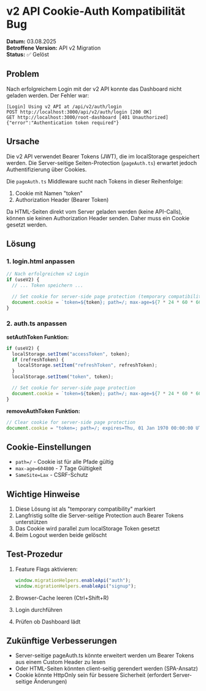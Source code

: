 # v2 API Cookie-Auth Kompatibilität Bug

**Datum:** 03.08.2025  
**Betroffene Version:** API v2 Migration  
**Status:** ✅ Gelöst

## Problem

Nach erfolgreichem Login mit der v2 API konnte das Dashboard nicht geladen werden. Der Fehler war:

```
[Login] Using v2 API at /api/v2/auth/login
POST http://localhost:3000/api/v2/auth/login [200 OK]
GET http://localhost:3000/root-dashboard [401 Unauthorized]
{"error":"Authentication token required"}
```

## Ursache

Die v2 API verwendet Bearer Tokens (JWT), die im localStorage gespeichert werden. Die Server-seitige Seiten-Protection (`pageAuth.ts`) erwartet jedoch Authentifizierung über Cookies.

Die `pageAuth.ts` Middleware sucht nach Tokens in dieser Reihenfolge:

1. Cookie mit Namen "token"
2. Authorization Header (Bearer Token)

Da HTML-Seiten direkt vom Server geladen werden (keine API-Calls), können sie keinen Authorization Header senden. Daher muss ein Cookie gesetzt werden.

## Lösung

### 1. login.html anpassen

```javascript
// Nach erfolgreichem v2 Login
if (useV2) {
  // ... Token speichern ...

  // Set cookie for server-side page protection (temporary compatibility)
  document.cookie = `token=${token}; path=/; max-age=${7 * 24 * 60 * 60}; SameSite=Lax`;
}
```

### 2. auth.ts anpassen

**setAuthToken Funktion:**

```javascript
if (useV2) {
  localStorage.setItem("accessToken", token);
  if (refreshToken) {
    localStorage.setItem("refreshToken", refreshToken);
  }
  localStorage.setItem("token", token);

  // Set cookie for server-side page protection
  document.cookie = `token=${token}; path=/; max-age=${7 * 24 * 60 * 60}; SameSite=Lax`;
}
```

**removeAuthToken Funktion:**

```javascript
// Clear cookie for server-side page protection
document.cookie = "token=; path=/; expires=Thu, 01 Jan 1970 00:00:00 UTC; SameSite=Lax";
```

## Cookie-Einstellungen

- `path=/` - Cookie ist für alle Pfade gültig
- `max-age=604800` - 7 Tage Gültigkeit
- `SameSite=Lax` - CSRF-Schutz

## Wichtige Hinweise

1. Diese Lösung ist als "temporary compatibility" markiert
2. Langfristig sollte die Server-seitige Protection auch Bearer Tokens unterstützen
3. Das Cookie wird parallel zum localStorage Token gesetzt
4. Beim Logout werden beide gelöscht

## Test-Prozedur

1. Feature Flags aktivieren:

   ```javascript
   window.migrationHelpers.enableApi("auth");
   window.migrationHelpers.enableApi("signup");
   ```

2. Browser-Cache leeren (Ctrl+Shift+R)

3. Login durchführen

4. Prüfen ob Dashboard lädt

## Zukünftige Verbesserungen

- Server-seitige pageAuth.ts könnte erweitert werden um Bearer Tokens aus einem Custom Header zu lesen
- Oder HTML-Seiten könnten client-seitig gerendert werden (SPA-Ansatz)
- Cookie könnte HttpOnly sein für bessere Sicherheit (erfordert Server-seitige Änderungen)
